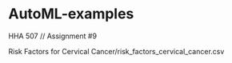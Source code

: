 # AutoML-examples
HHA 507 // Assignment #9



Risk Factors for Cervical Cancer/risk_factors_cervical_cancer.csv
